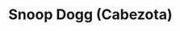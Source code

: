 ---
title: Snoop Dogg (Cabezota)
category: 01_artistas
designSlug: snoopdogg-cabezota
image: '/products/cabezotas/snoopdogg/principal.jpg'
imageHover: '/products/cabezotas/snoopdogg/normal.jpg'
prendas: [
    
    {   
        title: 'Remera',
        slug: 'remera',          
        image: '/products/cabezotas/snoopdogg/normal.jpg',
        price: 'remerasPrecio',
        talles: 'remerasTalles'
    },
    {
        title: 'Remera Oversize',
        slug: 'remera-oversize',
        image: '/products/cabezotas/snoopdogg/oversize.jpg',
        price: 'oversizePrecio',
        talles: 'oversizeTalles'
    },
    {
        title: 'Musculosa M',
        slug: 'musculosa-mujer',
        image: '/products/cabezotas/snoopdogg/musculosa.jpg',
        price: 'musculosaPrecio',
        talles: 'musculosasMujerTalles'
    },
     {
        title: 'Musculosa H',
        slug: 'musculoso',
        image: '/products/cabezotas/snoopdogg/musculoso.jpg',
        price: 'musculosaPrecio',
        talles: 'musculosasHombreTalles'
    },
    {
        title: 'Pupera Oversize',
        slug: 'pupera-oversize',
        image: '/products/cabezotas/snoopdogg/pupera.jpg',
        price: 'remerasPrecio',
        talles: 'oversizePuperasTalles'
    },
     {
         title: 'Buzo',
         slug: 'buzo',
         image: '/products/cabezotas/snoopdogg/buzo.jpg',
         price: buzosPrecio,
        talles: 'BuzosTalles'
     },
]
---